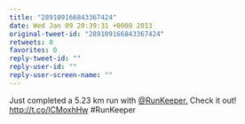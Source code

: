 ```yaml
---
title: "289109166843367424"
date: Wed Jan 09 20:39:31 +0000 2013
original-tweet-id: "289109166843367424"
retweets: 0
favorites: 0
reply-tweet-id: ""
reply-user-id: ""
reply-user-screen-name: ""
---
```

Just completed a 5.23 km run with <a href="https://twitter.com/RunKeeper.">@RunKeeper.</a> Check it out! http://t.co/lCMoxhHw #RunKeeper
